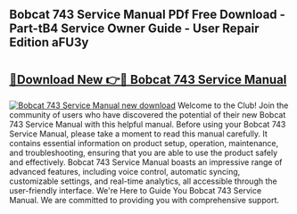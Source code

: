 ## Bobcat 743 Service Manual PDf Free Download - Part-tB4 Service Owner Guide - User Repair Edition aFU3y

# <h2><a href="http://bc14273.oget.top/?id=Bobcat+743+Service+Manual">🔗Download New 👉🔴 Bobcat 743 Service Manual</a></h2>

[![Bobcat 743 Service Manual new download](https://i.imgur.com/5g1atiW.png)](http://bc14273.oget.top/?id=Bobcat+743+Service+Manual)
Welcome to the Club! Join the community of users who have discovered the potential of their new Bobcat 743 Service Manual with this helpful manual. Before using your Bobcat 743 Service Manual, please take a moment to read this manual carefully. It contains essential information on product setup, operation, maintenance, and troubleshooting, ensuring that you are able to use the product safely and effectively. Bobcat 743 Service Manual boasts an impressive range of advanced features, including voice control, automatic syncing, customizable settings, and real-time analytics, all accessible through the user-friendly interface. We're Here to Guide You Bobcat 743 Service Manual. We are committed to providing you with comprehensive support.

